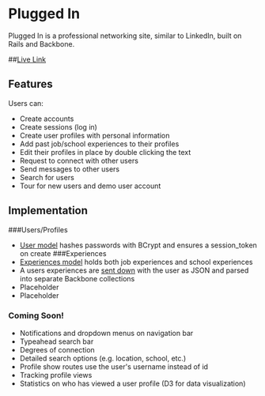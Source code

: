 # Plugged In

Plugged In is a professional networking site, similar to LinkedIn, built on Rails and Backbone.

##<a href="http://www.plugged-in.io" target="_blank">Live Link</a>

## Features

Users can:
- Create accounts
- Create sessions (log in)
- Create user profiles with personal information
- Add past job/school experiences to their profiles
- Edit their profiles in place by double clicking the text
- Request to connect with other users
- Send messages to other users
- Search for users
- Tour for new users and demo user account

## Implementation
###Users/Profiles
- [User model][user] hashes passwords with BCrypt and ensures a session_token on create
###Experiences
- [Experiences model][experiences] holds both job experiences and school experiences
- A users experiences are [sent down][user-jbuilder] with the user as JSON and parsed into separate Backbone collections
- Placeholder
- Placeholder

### Coming Soon!
- Notifications and dropdown menus on navigation bar
- Typeahead search bar
- Degrees of connection
- Detailed search options (e.g. location, school, etc.)
- Profile show routes use the user's username instead of id
- Tracking profile views
- Statistics on who has viewed a user profile (D3 for data visualization)

[user]: ./app/models/user.rb
[experiences]: ./app/models/experiences.rb
[user-jbuilder]: ./app/views/api/shared/_user.json.jbuilder
